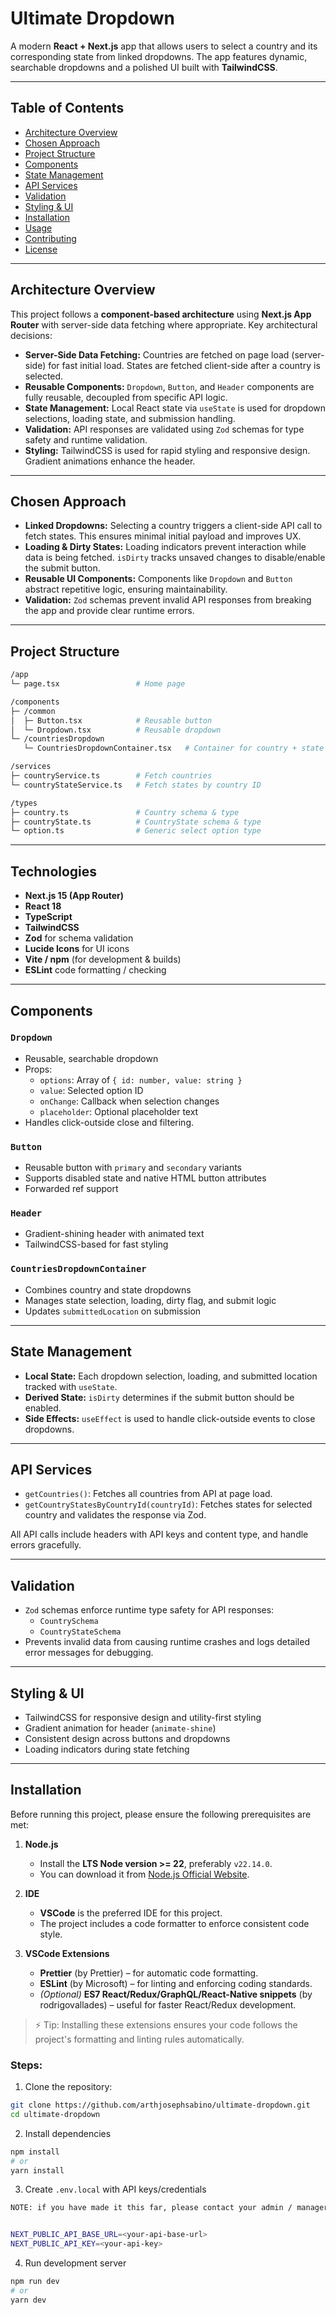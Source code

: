 # Ultimate Dropdown

A modern **React + Next.js** app that allows users to select a country and its corresponding state from linked dropdowns. The app features dynamic, searchable dropdowns and a polished UI built with **TailwindCSS**.

---

## Table of Contents

- [Architecture Overview](#architecture-overview)
- [Chosen Approach](#chosen-approach)
- [Project Structure](#project-structure)
- [Components](#components)
- [State Management](#state-management)
- [API Services](#api-services)
- [Validation](#validation)
- [Styling & UI](#styling--ui)
- [Installation](#installation)
- [Usage](#usage)
- [Contributing](#contributing)
- [License](#license)

---

## Architecture Overview

This project follows a **component-based architecture** using **Next.js App Router** with server-side data fetching where appropriate. Key architectural decisions:

- **Server-Side Data Fetching:** Countries are fetched on page load (server-side) for fast initial load. States are fetched client-side after a country is selected.
- **Reusable Components:** `Dropdown`, `Button`, and `Header` components are fully reusable, decoupled from specific API logic.
- **State Management:** Local React state via `useState` is used for dropdown selections, loading state, and submission handling.
- **Validation:** API responses are validated using `Zod` schemas for type safety and runtime validation.
- **Styling:** TailwindCSS is used for rapid styling and responsive design. Gradient animations enhance the header.

---

## Chosen Approach

- **Linked Dropdowns:** Selecting a country triggers a client-side API call to fetch states. This ensures minimal initial payload and improves UX.
- **Loading & Dirty States:** Loading indicators prevent interaction while data is being fetched. `isDirty` tracks unsaved changes to disable/enable the submit button.
- **Reusable UI Components:** Components like `Dropdown` and `Button` abstract repetitive logic, ensuring maintainability.
- **Validation:** `Zod` schemas prevent invalid API responses from breaking the app and provide clear runtime errors.

---

## Project Structure

```bash
/app
└─ page.tsx                 # Home page

/components
├─ /common
│  ├─ Button.tsx            # Reusable button
│  └─ Dropdown.tsx          # Reusable dropdown
└─ /countriesDropdown
   └─ CountriesDropdownContainer.tsx   # Container for country + state dropdowns

/services
├─ countryService.ts        # Fetch countries
└─ countryStateService.ts   # Fetch states by country ID

/types
├─ country.ts               # Country schema & type
├─ countryState.ts          # CountryState schema & type
└─ option.ts                # Generic select option type

```

---

## Technologies

- **Next.js 15 (App Router)**
- **React 18**
- **TypeScript**
- **TailwindCSS**
- **Zod** for schema validation
- **Lucide Icons** for UI icons
- **Vite / npm** (for development & builds)
- **ESLint** code formatting / checking

---

## Components

### `Dropdown`

- Reusable, searchable dropdown
- Props:
  - `options`: Array of `{ id: number, value: string }`
  - `value`: Selected option ID
  - `onChange`: Callback when selection changes
  - `placeholder`: Optional placeholder text
- Handles click-outside close and filtering.

### `Button`

- Reusable button with `primary` and `secondary` variants
- Supports disabled state and native HTML button attributes
- Forwarded ref support

### `Header`

- Gradient-shining header with animated text
- TailwindCSS-based for fast styling

### `CountriesDropdownContainer`

- Combines country and state dropdowns
- Manages state selection, loading, dirty flag, and submit logic
- Updates `submittedLocation` on submission

---

## State Management

- **Local State:** Each dropdown selection, loading, and submitted location tracked with `useState`.
- **Derived State:** `isDirty` determines if the submit button should be enabled.
- **Side Effects:** `useEffect` is used to handle click-outside events to close dropdowns.

---

## API Services

- `getCountries()`: Fetches all countries from API at page load.
- `getCountryStatesByCountryId(countryId)`: Fetches states for selected country and validates the response via Zod.

All API calls include headers with API keys and content type, and handle errors gracefully.

---

## Validation

- `Zod` schemas enforce runtime type safety for API responses:
  - `CountrySchema`
  - `CountryStateSchema`
- Prevents invalid data from causing runtime crashes and logs detailed error messages for debugging.

---

## Styling & UI

- TailwindCSS for responsive design and utility-first styling
- Gradient animation for header (`animate-shine`)
- Consistent design across buttons and dropdowns
- Loading indicators during state fetching

---

## Installation

Before running this project, please ensure the following prerequisites are met:

1. **Node.js**

   - Install the **LTS Node version >= 22**, preferably `v22.14.0`.
   - You can download it from [Node.js Official Website](https://nodejs.org/en/download).

2. **IDE**

   - **VSCode** is the preferred IDE for this project.
   - The project includes a code formatter to enforce consistent code style.

3. **VSCode Extensions**
   - **Prettier** (by Prettier) – for automatic code formatting.
   - **ESLint** (by Microsoft) – for linting and enforcing coding standards.
   - _(Optional)_ **ES7 React/Redux/GraphQL/React-Native snippets** (by rodrigovallades) – useful for faster React/Redux development.

> ⚡ Tip: Installing these extensions ensures your code follows the project's formatting and linting rules automatically.

### Steps:

1. Clone the repository:

```bash
git clone https://github.com/arthjosephsabino/ultimate-dropdown.git
cd ultimate-dropdown
```

2. Install dependencies

```bash
npm install
# or
yarn install
```

3. Create `.env.local` with API keys/credentials

```bash
NOTE: if you have made it this far, please contact your admin / manager regarding API URL and API keys


NEXT_PUBLIC_API_BASE_URL=<your-api-base-url>
NEXT_PUBLIC_API_KEY=<your-api-key>
```

4. Run development server

```bash
npm run dev
# or
yarn dev
```
